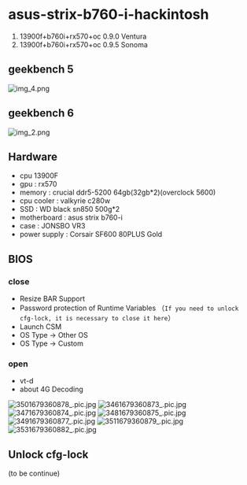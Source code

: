 # asus-strix-b760-i-hackintosh
1. 13900f+b760i+rx570+oc 0.9.0 Ventura
2. 13900f+b760i+rx570+oc 0.9.5 Sonoma

## geekbench 5
![img_4.png](img/img_4.png)

## geekbench 6
![img_2.png](img/img_2.png)

## Hardware
- cpu 13900F
- gpu : rx570
- memory : crucial ddr5-5200 64gb(32gb*2)(overclock 5600)
- cpu cooler :  valkyrie c280w
- SSD : WD black sn850 500g*2
- motherboard : asus strix b760-i
- case : JONSBO VR3
- power supply : Corsair SF600 80PLUS Gold


## BIOS
### close

- Resize BAR Support
- Password protection of Runtime Variables 
（`If you need to unlock cfg-lock, it is necessary to close it here`）
- Launch CSM
- OS Type -> Other OS
- OS Type -> Custom
### open

- vt-d
- about 4G Decoding

![3501679360878_.pic.jpg](img/3501679360878_.pic.jpg)
![3461679360873_.pic.jpg](img/3461679360873_.pic.jpg)
![3471679360874_.pic.jpg](img/3471679360874_.pic.jpg)
![3481679360875_.pic.jpg](img/3481679360875_.pic.jpg)
![3491679360877_.pic.jpg](img/3491679360877_.pic.jpg)
![3511679360879_.pic.jpg](img/3511679360879_.pic.jpg)
![3531679360882_.pic.jpg](img/3531679360882_.pic.jpg)

## Unlock cfg-lock
(to be continue)